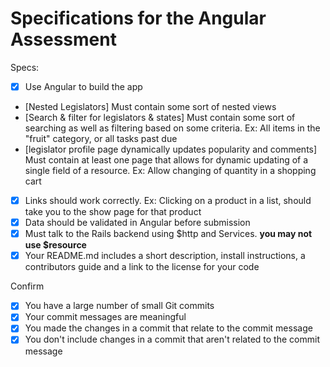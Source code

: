 # Specifications for the Angular Assessment

Specs:
- [x] Use Angular to build the app
- [Nested Legislators] Must contain some sort of nested views
- [Search & filter for legislators & states] Must contain some sort of searching as well as filtering based on some criteria. Ex: All items in the "fruit" category, or all tasks past due
- [legislator profile page dynamically updates popularity and comments] Must contain at least one page that allows for dynamic updating of a single field of a resource. Ex: Allow changing of quantity in a shopping cart
- [x] Links should work correctly. Ex: Clicking on a product in a list, should take you to the show page for that product
- [x] Data should be validated in Angular before submission
- [x] Must talk to the Rails backend using $http and Services. **you may not use $resource**
- [x] Your README.md includes a short description, install instructions, a contributors guide and a link to the license for your code

Confirm
- [x] You have a large number of small Git commits
- [x] Your commit messages are meaningful
- [x] You made the changes in a commit that relate to the commit message
- [x] You don't include changes in a commit that aren't related to the commit message
